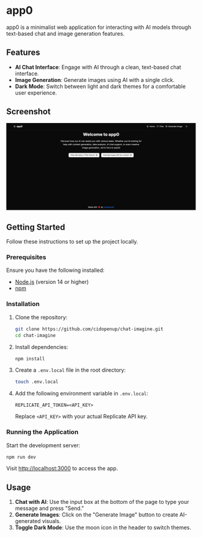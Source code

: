 # app0

app0 is a minimalist web application for interacting with AI models through text-based chat and image generation features.

## Features

- **AI Chat Interface**: Engage with AI through a clean, text-based chat interface.
- **Image Generation**: Generate images using AI with a single click.
- **Dark Mode**: Switch between light and dark themes for a comfortable user experience.

## Screenshot

![AI Platform](preview.png)

## Getting Started

Follow these instructions to set up the project locally.

### Prerequisites

Ensure you have the following installed:
- [Node.js](https://nodejs.org/) (version 14 or higher)
- [npm](https://www.npmjs.com/)

### Installation

1. Clone the repository:
   ```bash
   git clone https://github.com/cidopenup/chat-imagine.git
   cd chat-imagine
   ```

2. Install dependencies:
   ```bash
   npm install
   ```
3. Create a `.env.local` file in the root directory:
   ```bash
   touch .env.local
   ```

4. Add the following environment variable in `.env.local`:
   ```env
   REPLICATE_API_TOKEN=<API_KEY>
   ```
   Replace `<API_KEY>` with your actual Replicate API key.
### Running the Application

Start the development server:
```bash
npm run dev
```

Visit [http://localhost:3000](http://localhost:3000) to access the app.

## Usage

1. **Chat with AI**: Use the input box at the bottom of the page to type your message and press "Send."
2. **Generate Images**: Click on the "Generate Image" button to create AI-generated visuals.
3. **Toggle Dark Mode**: Use the moon icon in the header to switch themes.
